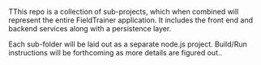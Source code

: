 TThis repo is a collection of sub-projects, which when combined will represent the entire
FieldTrainer application. It includes the front end and backend services along with a persistence
layer.

Each sub-folder will be laid out as a separate node.js project. Build/Run instructions will be
forthcoming as more details are figured out..
